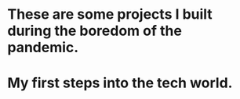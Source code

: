 # These are some projects I built during the boredom of the pandemic. 
# My first steps into the tech world.
